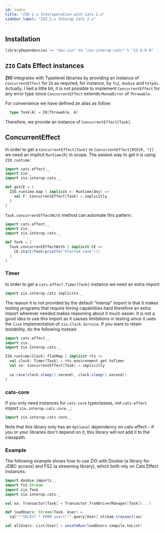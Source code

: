 ```yaml
---
id: index
title: "ZIO 2.x Interoperation with Cats 2.x"
sidebar_label: "ZIO 2.x Interop Cats 2.x"
---
```


## Installation

```sbt
libraryDependencies += "dev.zio" %% "zio-interop-cats" % "22.0.0.0"
```

## `ZIO` Cats Effect instances

**ZIO** integrates with Typelevel libraries by providing an instance of `ConcurrentEffect` for `IO` as required, for instance, by `fs2`, `doobie` and `http4s`. Actually, I lied a little bit, it is not possible to implement `ConcurrentEffect` for any error type since `ConcurrentEffect` extends `MonadError` of `Throwable`.

For convenience we have defined an alias as follow:

```scala
  type Task[A] = IO[Throwable, A]
```

Therefore, we provide an instance of `ConcurrentEffect[Task]`.

## ConcurrentEffect

In order to get a `ConcurrentEffect[Task]` or `ConcurrentEffect[RIO[R, *]]` we need an implicit `Runtime[R]` in scope. The easiest way to get it is using `ZIO.runtime`:

```scala
import cats.effect._
import zio._
import zio.interop.catz._

def getCE = {
  ZIO.runtime.map { implicit r: Runtime[Any] =>
    val F: ConcurrentEffect[Task] = implicitly
  }
}
```

`Task.concurrentEffectWith` method can automate this pattern:

```scala
import cats.effect._
import zio._
import zio.interop.catz._

def fork = {
  Task.concurrentEffectWith { implicit CE =>
    CE.start(Task(println("Started task")))
  }
}
```

### Timer

In order to get a `cats.effect.Timer[Task]` instance we need an extra import:

```scala
import zio.interop.catz.implicits._
```

The reason it is not provided by the default "interop" import is that it makes testing programs that require timing capabilities hard therefore an extra import wherever needed makes reasoning about it much easier.
It is not a good idea to use this import as it causes limitations in testing since it uses the `live` implementation of `zio.Clock.Service`. If you want to retain testability, do the following instead:

```scala
import cats.effect._
import zio._
import zio.interop.catz._

ZIO.runtime[Clock].flatMap { implicit rts =>
  val clock: Timer[Task] = rts.environment.get.toTimer
  val ce: ConcurrentEffect[Task] = implicitly
  
  ce.race(clock.sleep(1.second), clock.sleep(1.second))
}
```

### cats-core

If you only need instances for `cats-core` typeclasses, not `cats-effect` import `zio.interop.catz.core._`:

````scala
import zio.interop.catz.core._
````

Note that this library only has an `Optional` dependency on cats-effect – if you or your libraries don't depend on it, this library will not add it to the classpath.

### Example

The following example shows how to use ZIO with Doobie (a library for JDBC access) and FS2 (a streaming library), which both rely on Cats Effect instances:

```scala
import doobie.imports._
import fs2.Stream
import zio.Task
import zio.interop.catz._

val xa: Transactor[Task] = Transactor.fromDriverManager[Task](...)

def loadUsers: Stream[Task, User] =
  sql"""SELECT * FROM users""".query[User].stream.transact(xa)

val allUsers: List[User] = unsafeRun(loadUsers.compile.toList)
```

